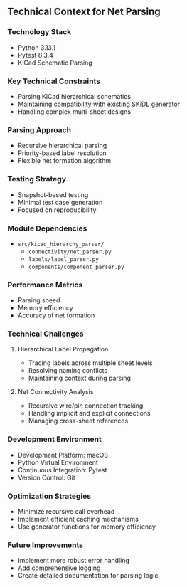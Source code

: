 ## Technical Context for Net Parsing

### Technology Stack
- Python 3.13.1
- Pytest 8.3.4
- KiCad Schematic Parsing

### Key Technical Constraints
- Parsing KiCad hierarchical schematics
- Maintaining compatibility with existing SKiDL generator
- Handling complex multi-sheet designs

### Parsing Approach
- Recursive hierarchical parsing
- Priority-based label resolution
- Flexible net formation algorithm

### Testing Strategy
- Snapshot-based testing
- Minimal test case generation
- Focused on reproducibility

### Module Dependencies
- `src/kicad_hierarchy_parser/`
  * `connectivity/net_parser.py`
  * `labels/label_parser.py`
  * `components/component_parser.py`

### Performance Metrics
- Parsing speed
- Memory efficiency
- Accuracy of net formation

### Technical Challenges
1. Hierarchical Label Propagation
   - Tracing labels across multiple sheet levels
   - Resolving naming conflicts
   - Maintaining context during parsing

2. Net Connectivity Analysis
   - Recursive wire/pin connection tracking
   - Handling implicit and explicit connections
   - Managing cross-sheet references

### Development Environment
- Development Platform: macOS
- Python Virtual Environment
- Continuous Integration: Pytest
- Version Control: Git

### Optimization Strategies
- Minimize recursive call overhead
- Implement efficient caching mechanisms
- Use generator functions for memory efficiency

### Future Improvements
- Implement more robust error handling
- Add comprehensive logging
- Create detailed documentation for parsing logic
